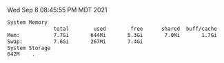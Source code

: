 Wed Sep  8 08:45:55 PM MDT 2021
```bash
System Memory
               total        used        free      shared  buff/cache   available
Mem:           7.7Gi       644Mi       5.3Gi       7.0Mi       1.7Gi       6.7Gi
Swap:          7.6Gi       267Mi       7.4Gi
System Storage
642M	.
```
